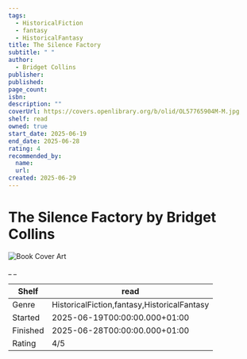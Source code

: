 ```yaml
---
tags:
  - HistoricalFiction
  - fantasy
  - HistoricalFantasy
title: The Silence Factory
subtitle: " "
author:
  - Bridget Collins
publisher:
published:
page_count:
isbn:
description: ""
coverUrl: https://covers.openlibrary.org/b/olid/OL57765904M-M.jpg
shelf: read
owned: true
start_date: 2025-06-19
end_date: 2025-06-28
rating: 4
recommended_by:
  name:
  url:
created: 2025-06-29
---
```


# The Silence Factory by Bridget Collins

![Book Cover Art](https://covers.openlibrary.org/b/olid/OL57765904M-M.jpg)

_ _

| Shelf | read |
| --- | --- |
| Genre | HistoricalFiction,fantasy,HistoricalFantasy |
| Started | 2025-06-19T00:00:00.000+01:00 |
| Finished | 2025-06-28T00:00:00.000+01:00 |
| Rating | 4/5 |

